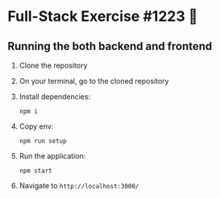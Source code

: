 
  # Full-Stack Exercise #1223 📝  
  
## Running the both backend and frontend
1. Clone the repository
2. On your terminal, go to the cloned repository
3. Install dependencies:

    ```
    npm i
    ```

4. Copy env:

    ```
    npm run setup
    ```
5. Run the application:

    ```
    npm start
    ```
6. Navigate to `http://localhost:3000/`